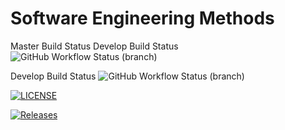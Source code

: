 
# Software Engineering Methods
Master Build Status Develop Build Status ![GitHub Workflow Status (branch)](https://img.shields.io/github/workflow/status/angus-dolan/sem-group-5/semGroup5/master?style=flat-square)

Develop Build Status ![GitHub Workflow Status (branch)](https://img.shields.io/github/workflow/status/angus-dolan/sem-group-5/semGroup5/develop?style=flat-square)

[![LICENSE](https://img.shields.io/github/license/angus-dolan/sem-group-5.svg?style=flat-square)](https://github.com/GLefterov/sem-group-5/blob/master/LICENSE)

[![Releases](https://img.shields.io/github/release/angus-dolan/sem-group-5/all.svg?style=flat-square)](https://github.com/angus-dolan/sem-group-5/releases)
